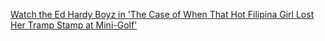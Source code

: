 ---
layout: post
wordpress_id: 498
wordpress_url: http://noesbueno.com/archives/498
date: '2010-02-23 10:58:51 -0600'
date_gmt: '2010-02-23 15:58:51 -0600'
body: |
  <p><a href="http://feedproxy.google.com/~r/nymag/vulture/~3/MMXIsccIgak/watch_the_ed_hardy_boyz_in_the.html">Watch the Ed Hardy Boyz in 'The Case of When That Hot Filipina Girl Lost Her Tramp Stamp at Mini-Golf'</a></p>
---